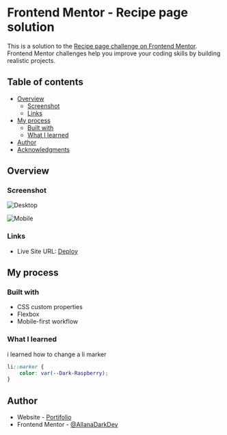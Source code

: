 # Frontend Mentor - Recipe page solution

This is a solution to the [Recipe page challenge on Frontend Mentor](https://www.frontendmentor.io/challenges/recipe-page-KiTsR8QQKm). Frontend Mentor challenges help you improve your coding skills by building realistic projects. 

## Table of contents

- [Overview](#overview)
  - [Screenshot](#screenshot)
  - [Links](#links)
- [My process](#my-process)
  - [Built with](#built-with)
  - [What I learned](#what-i-learned)
- [Author](#author)
- [Acknowledgments](#acknowledgments)

## Overview

### Screenshot

![Desktop](https://github.com/AllanaDarkDev/Profile-Card-Component-FrontEndMentor/assets/148502687/2412f00d-9731-4e34-8304-0161aa9c0b25)

![Mobile](https://github.com/AllanaDarkDev/Profile-Card-Component-FrontEndMentor/assets/148502687/a38c2792-0e52-4129-adc9-2c55ba201367)


### Links

- Live Site URL: [Deploy](https://allanadarkdev.github.io/Recipe-Page-Project-FrontEndMentor/)

## My process

### Built with

- CSS custom properties
- Flexbox
- Mobile-first workflow

### What I learned

i learned how to change a li marker

```css
li::marker {
    color: var(--Dark-Raspberry);
}
```

## Author

- Website - [Portifolio](https://allanadarkdev.github.io/AllanaDarkDev/)
- Frontend Mentor - [@AllanaDarkDev](https://www.frontendmentor.io/profile/AllanaDarkDev)
